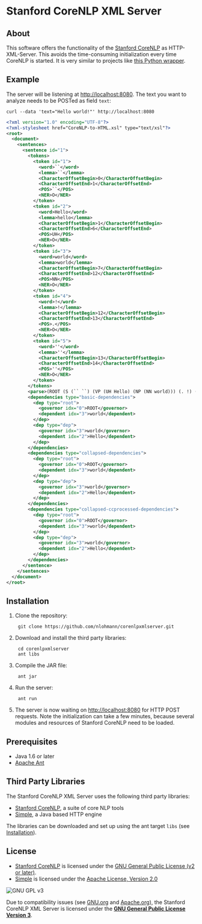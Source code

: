 # Stanford CoreNLP XML Server

## About

This software offers the functionality of the [Stanford CoreNLP](http://nlp.stanford.edu/software/corenlp.shtml) as HTTP-XML-Server. This avoids the time-consuming initialization every time CoreNLP is started. It is very similar to projects like [this Python wrapper](https://github.com/relwell/stanford-corenlp-python).

## Example

The server will be listening at <http://localhost:8080>. The text you want to analyze needs to be POSTed as field `text`:

    curl --data 'text="Hello world!"' http://localhost:8080

```xml
<?xml version="1.0" encoding="UTF-8"?>
<?xml-stylesheet href="CoreNLP-to-HTML.xsl" type="text/xsl"?>
<root>
  <document>
    <sentences>
      <sentence id="1">
        <tokens>
          <token id="1">
            <word>``</word>
            <lemma>``</lemma>
            <CharacterOffsetBegin>0</CharacterOffsetBegin>
            <CharacterOffsetEnd>1</CharacterOffsetEnd>
            <POS>``</POS>
            <NER>O</NER>
          </token>
          <token id="2">
            <word>Hello</word>
            <lemma>hello</lemma>
            <CharacterOffsetBegin>1</CharacterOffsetBegin>
            <CharacterOffsetEnd>6</CharacterOffsetEnd>
            <POS>UH</POS>
            <NER>O</NER>
          </token>
          <token id="3">
            <word>world</word>
            <lemma>world</lemma>
            <CharacterOffsetBegin>7</CharacterOffsetBegin>
            <CharacterOffsetEnd>12</CharacterOffsetEnd>
            <POS>NN</POS>
            <NER>O</NER>
          </token>
          <token id="4">
            <word>!</word>
            <lemma>!</lemma>
            <CharacterOffsetBegin>12</CharacterOffsetBegin>
            <CharacterOffsetEnd>13</CharacterOffsetEnd>
            <POS>.</POS>
            <NER>O</NER>
          </token>
          <token id="5">
            <word>''</word>
            <lemma>''</lemma>
            <CharacterOffsetBegin>13</CharacterOffsetBegin>
            <CharacterOffsetEnd>14</CharacterOffsetEnd>
            <POS>''</POS>
            <NER>O</NER>
          </token>
        </tokens>
        <parse>(ROOT (S (`` ``) (VP (UH Hello) (NP (NN world))) (. !) ('' ''))) </parse>
        <dependencies type="basic-dependencies">
          <dep type="root">
            <governor idx="0">ROOT</governor>
            <dependent idx="3">world</dependent>
          </dep>
          <dep type="dep">
            <governor idx="3">world</governor>
            <dependent idx="2">Hello</dependent>
          </dep>
        </dependencies>
        <dependencies type="collapsed-dependencies">
          <dep type="root">
            <governor idx="0">ROOT</governor>
            <dependent idx="3">world</dependent>
          </dep>
          <dep type="dep">
            <governor idx="3">world</governor>
            <dependent idx="2">Hello</dependent>
          </dep>
        </dependencies>
        <dependencies type="collapsed-ccprocessed-dependencies">
          <dep type="root">
            <governor idx="0">ROOT</governor>
            <dependent idx="3">world</dependent>
          </dep>
          <dep type="dep">
            <governor idx="3">world</governor>
            <dependent idx="2">Hello</dependent>
          </dep>
        </dependencies>
      </sentence>
    </sentences>
  </document>
</root>
```

## Installation

1. Clone the repository:
    
        git clone https://github.com/nlohmann/corenlpxmlserver.git

2. Download and install the third party libraries:
    
        cd corenlpxmlserver
        ant libs

3. Compile the JAR file:

        ant jar

4. Run the server:

        ant run

5. The server is now waiting on <http://localhost:8080> for HTTP POST requests. Note the initialization can take a few minutes, because several modules and resources of Stanford CoreNLP need to be loaded.

## Prerequisites

- Java 1.6 or later
- [Apache Ant](http://ant.apache.org)

## Third Party Libraries

The Stanford CoreNLP XML Server uses the following third party libraries:

- [Stanford CoreNLP](http://nlp.stanford.edu/software/corenlp.shtml), a suite of core NLP tools
- [Simple](http://www.simpleframework.org), a Java based HTTP engine

The libraries can be downloaded and set up using the ant target `libs` (see [Installation](#installation)).

## License

- [Stanford CoreNLP](http://nlp.stanford.edu/software/corenlp.shtml) is licensed under the [GNU General Public License (v2 or later)](http://www.gnu.org/licenses/gpl-2.0.html).
- [Simple](http://www.simpleframework.org) is licensed under the [Apache License, Version 2.0](http://www.apache.org/licenses/LICENSE-2.0)

![GNU GPL v3](http://www.gnu.org/graphics/gplv3-127x51.png "GNU GPL v3")

Due to compatibility issues (see [GNU.org](http://www.gnu.org/licenses/license-list.html) and [Apache.org](http://www.apache.org/licenses/GPL-compatibility.html)), the Stanford CoreNLP XML Server is licensed under the [**GNU General Public License Version 3**](http://www.gnu.org/licenses/gpl-3.0.html).

